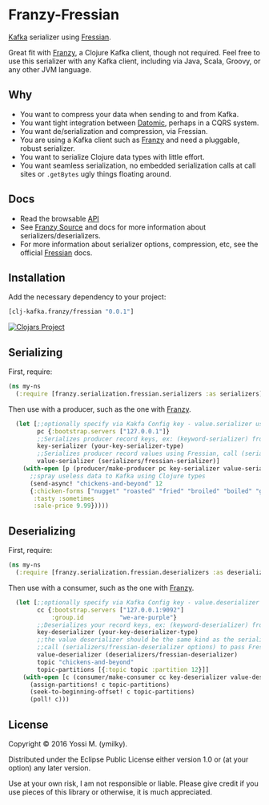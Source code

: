 # Franzy-Fressian

[Kafka](http://kafka.apache.org/documentation.html) serializer using [Fressian](https://github.com/Datomic/fressian).

Great fit with [Franzy](https://github.com/ymilky/franzy), a Clojure Kafka client, though not required. Feel free to use this serializer with any Kafka client, including via Java, Scala, Groovy, or any other JVM language.

## Why

* You want to compress your data when sending to and from Kafka.
* You want tight integration between [Datomic](http://www.datomic.com), perhaps in a CQRS system.
* You want de/serialization and compression, via Fressian.
* You are using a Kafka client such as [Franzy](https://github.com/ymilky/franzy) and need a pluggable, robust serializer.
* You want to serialize Clojure data types with little effort.
* You want seamless serialization, no embedded serialization calls at call sites or `.getBytes` ugly things floating around.

## Docs

* Read the browsable [API](http://ymilky.github.io/franzy-fressian/api/index.html)
* See [Franzy Source](https://github.com/ymilky/franzy) and docs for more information about serializers/deserializers.
* For more information about serializer options, compression, etc, see the official [Fressian](https://github.com/Datomic/fressian) docs.

## Installation

Add the necessary dependency to your project:

```clojure
[clj-kafka.franzy/fressian "0.0.1"]
```

[![Clojars Project](https://img.shields.io/clojars/v/clj-kafka.franzy/fressian.svg)](https://clojars.org/clj-kafka.franzy/fressian)

## Serializing

First, require:

```clojure
(ns my-ns
  (:require [franzy.serialization.fressian.serializers :as serializers]))
```

Then use with a producer, such as the one with [Franzy](https://github.com/ymilky/franzy).

```clojure
  (let [;;optionally specify via Kakfa Config key - value.serializer using fully qualified class name
        pc {:bootstrap.servers ["127.0.0.1"]}
        ;;Serializes producer record keys, ex: (keyword-serializer) from Franzy
        key-serializer (your-key-serializer-type)
        ;;Serializes producer record values using Fressian, call (serializers/fressian-serializer options) to pass Fressian options
        value-serializer (serializers/fressian-serializer)]
    (with-open [p (producer/make-producer pc key-serializer value-serializer)]
      ;;spray useless data to Kafka using Clojure types
      (send-async! "chickens-and-beyond" 12
      {:chicken-forms ["nugget" "roasted" "fried" "broiled" "boiled" "grilled" "floor dropped"]
       :tasty :sometimes
       :sale-price 9.99}))))
```

## Deserializing

First, require:

```clojure
(ns my-ns
  (:require [franzy.serialization.fressian.deserializers :as deserializers]))
```

Then use with a consumer, such as the one with [Franzy](https://github.com/ymilky/franzy).

```clojure
  (let [;;optionally specify via Kafka Config key - value.deserializer using fully qualified class name
        cc {:bootstrap.servers ["127.0.0.1:9092"]
            :group.id          "we-are-purple"}
        ;;Deserializes your record keys, ex: (keyword-deserializer) from Franzy
        key-deserializer (your-key-deserializer-type)
        ;;the value deserializer should be the same kind as the serializer, don't mix and match
        ;;call (serializers/fressian-deserializer options) to pass Fressian options
        value-deserializer (deserializers/fressian-deserializer)
        topic "chickens-and-beyond"
        topic-partitions [{:topic topic :partition 12}]]
    (with-open [c (consumer/make-consumer cc key-deserializer value-deserializer)]
      (assign-partitions! c topic-partitions)
      (seek-to-beginning-offset! c topic-partitions)
      (poll! c)))
```

## License

Copyright © 2016 Yossi M. (ymilky).

Distributed under the Eclipse Public License either version 1.0 or (at your option) any later version.

Use at your own risk, I am not responsible or liable. Please give credit if you use pieces of this library or otherwise, it is much appreciated.

